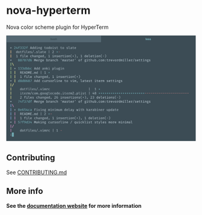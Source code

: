 # nova-hyperterm

Nova color scheme plugin for HyperTerm

![Screenshot](/assets/screenshot.png?raw=true "Screenshot")

## Contributing

See [CONTRIBUTING.md](CONTRIBUTING.md)

## More info

**See the [documentation website](https://trevordmiller.github.io/nova) for more information**
